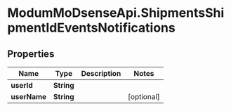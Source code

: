 # ModumMoDsenseApi.ShipmentsShipmentIdEventsNotifications

## Properties

Name | Type | Description | Notes
------------ | ------------- | ------------- | -------------
**userId** | **String** |  | 
**userName** | **String** |  | [optional] 


